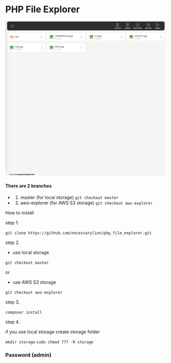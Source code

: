 # PHP File Explorer

![Demo Image](assets/demo.png)

#### There are 2 branches

- 1. master (for local storage) `git checkout master`
- 2. aws-explorer (for AWS S3 storage) `git checkout aws-explorer`

How to install

step 1. 

`git clone https://github.com/necessarylion/php_file_explorer.git`

step 2. 

- use local storage

`git checkout master`

or 

- use AWS S3 storage

`git checkout aws-explorer`

step 3. 

`composer install`


step 4. 

if you use local storage 
create storage folder 

`mkdir storage`
`sudo chmod 777 -R storage`


### Password (admin)